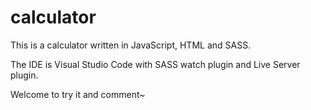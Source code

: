 # calculator

This is a calculator written in JavaScript, HTML and SASS. 

The IDE is Visual Studio Code with SASS watch plugin and Live Server plugin.

Welcome to try it and comment~
